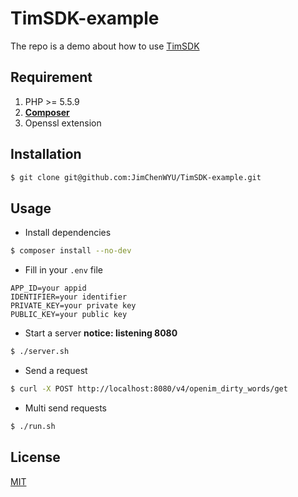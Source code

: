 # TimSDK-example
The repo is a demo about how to use [TimSDK](https://github.com/JimChenWYU/TimSDK)


## Requirement

1. PHP >= 5.5.9
2. **[Composer](https://getcomposer.org/)**
3. Openssl extension

## Installation

```bash
$ git clone git@github.com:JimChenWYU/TimSDK-example.git
```

## Usage

- Install dependencies
```bash
$ composer install --no-dev
```

- Fill in your `.env` file
```
APP_ID=your appid
IDENTIFIER=your identifier
PRIVATE_KEY=your private key
PUBLIC_KEY=your public key
```


- Start a server **notice: listening 8080** 
```bash
$ ./server.sh
```

- Send a request
```bash
$ curl -X POST http://localhost:8080/v4/openim_dirty_words/get
```

- Multi send requests
```bash
$ ./run.sh
```


## License

[MIT](https://opensource.org/licenses/MIT/)